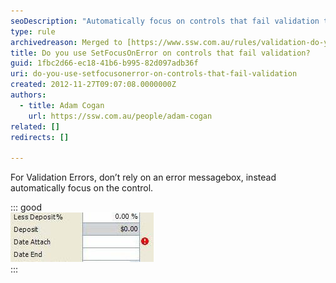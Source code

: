 ```yaml
---
seoDescription: "Automatically focus on controls that fail validation to improve user experience and reduce confusion."
type: rule
archivedreason: Merged to [https://www.ssw.com.au/rules/validation-do-you-put-focus-to-the-correct-control-on-validation-error](/rules/validation-do-you-put-focus-to-the-correct-control-on-validation-error)
title: Do you use SetFocusOnError on controls that fail validation?
guid: 1fbc2d66-ec18-41b6-b995-82d097adb36f
uri: do-you-use-setfocusonerror-on-controls-that-fail-validation
created: 2012-11-27T09:07:08.0000000Z
authors: 
  - title: Adam Cogan
    url: https://ssw.com.au/people/adam-cogan
related: []
redirects: []

---
```


For Validation Errors, don’t rely on an error messagebox, instead automatically focus on the control.

<!--endintro-->

::: good  
![Figure: Good example - Balloons also direct the eye](../../assets/GoodValidation.jpg)  
:::

